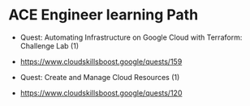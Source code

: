 # ACE Engineer learning Path 
- Quest: Automating Infrastructure on Google Cloud with Terraform: Challenge Lab (1)
- https://www.cloudskillsboost.google/quests/159

- Quest: Create and Manage Cloud Resources (1)
- https://www.cloudskillsboost.google/quests/120

# 
